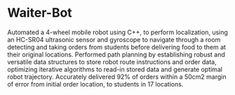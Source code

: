 # Waiter-Bot
Automated a 4-wheel mobile robot using C++, to perform localization, using an HC-SR04 ultrasonic sensor and gyroscope to navigate through a room detecting and taking orders from students before delivering food to them at their original locations. Performed path planning by establishing robust and versatile data structures to store robot route instructions and order data, optimizing iterative algorithms to read-in stored data and generate optimal robot trajectory. Accurately delivered 92% of orders within a 50cm2 margin of error from initial order location, to students in 17 locations.
